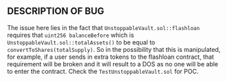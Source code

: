 ## DESCRIPTION OF BUG

The issue here lies in the fact that `UnstoppableVault.sol::flashloan` requires that `uint256 balanceBefore` which is `UnstoppableVault.sol::totalAssets()` to be equal to `convertToShares(totalSupply)`. So in the possibility that this is manipulated, for example, if a user sends in extra tokens to the flashloan contract, that requirement will be broken and it will result to a DOS as no one will be able to enter the contract. Check the `TestUnstoppableVault.sol` for POC.
